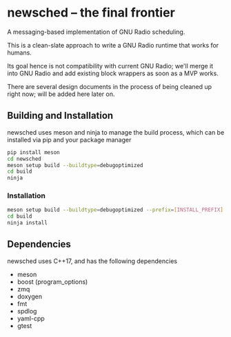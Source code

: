 # newsched – the final frontier #

A messaging-based implementation of GNU Radio scheduling.

This is a clean-slate approach to write a GNU Radio runtime that works for humans.

Its goal hence is not compatibility with current GNU Radio; we'll merge it into GNU Radio and add existing block wrappers as soon as a MVP works.

There are several design documents in the process of being cleaned up right now; will be added here later on.

## Building and Installation ##

newsched uses meson and ninja to manage the build process, which can be installed via pip and your package manager

```bash
pip install meson
cd newsched
meson setup build --buildtype=debugoptimized
cd build
ninja
```

### Installation ###

```bash
meson setup build --buildtype=debugoptimized --prefix=[INSTALL_PREFIX]
cd build
ninja install
```

## Dependencies ##

newsched uses C++17, and has the following dependencies

- meson
- boost (program_options)
- zmq
- doxygen
- fmt
- spdlog
- yaml-cpp
- gtest
